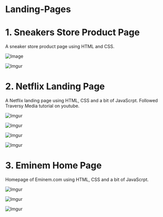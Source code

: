 # Landing-Pages

# 1. Sneakers Store Product Page

A sneaker store product page using HTML and CSS.

![Image](https://imgur.com/uAuwZh4.jpg)

![Imgur](https://imgur.com/8d66FAJ.jpg)

# 2. Netflix Landing Page

A Netflix landing page using HTML, CSS and a bit of JavaScrpt. Followed Traversy Media tutorial on youtube.

![Imgur](https://imgur.com/ITP8WsA.jpg)

![Imgur](https://imgur.com/bsZY5Kb.jpg)

![Imgur](https://imgur.com/Yk0tCWN.jpg)

![Imgur](https://imgur.com/IKgHNMA.jpg)

# 3. Eminem Home Page

Homepage of Eminem.com using HTML, CSS and a bit of JavaScrpt.

![Imgur](https://imgur.com/Pql18W0.jpg)

![Imgur](https://imgur.com/Ud78CxW.jpg)

![Imgur](https://imgur.com/eRvyY3Z.jpg)

